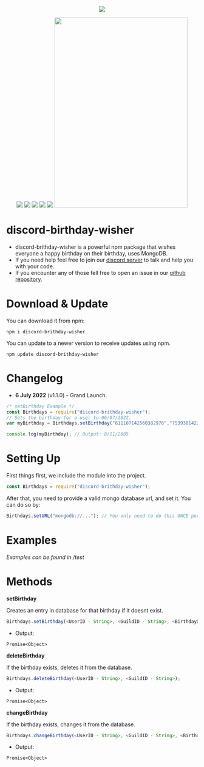 <p align="center"><a href="https://nodei.co/npm/discord-birthday-wisher/"><img src="https://nodei.co/npm/discord-birthday-wisher.png"></a></p>
<p align="center"><img src="https://img.shields.io/npm/v/discord-birthday-wisher"> <img src="https://img.shields.io/github/repo-size/Abdelrahman-Mohammad/discord-birthday-wisher"> <img src="https://img.shields.io/npm/l/discord-birthday-wisher"> <img src="https://img.shields.io/github/contributors/Abdelrahman-Mohammad/discord-birthday-wisher"> <img src="https://img.shields.io/github/package-json/dependency-version/Abdelrahman-Mohammad/discord-birthday-wisher/mongoose"> <img src="https://discord.com/widget?id=753938142246994031&theme=dark" width="350" height="500" /></p>

# discord-birthday-wisher
- discord-brithday-wisher is a powerful npm package that wishes everyone a happy birthday on their birthday, uses MongoDB.
- If you need help feel free to join our <a href="https://discord.gg/hnzXhDh">discord server</a> to talk and help you with your code.
- If you encounter any of those fell free to open an issue in our <a href="https://github.com/Abdelrahman-Mohammad/discord-birthday-wisher/issues">github repository</a>.

# Download & Update
You can download it from npm:
```cli
npm i discord-brithday-wisher
```
You can update to a newer version to receive updates using npm.
```cli
npm update discord-brithday-wisher
```

# Changelog
- **6 July 2022** (v1.1.0) - Grand Launch.
```js
/* setBirthday Example */
const Birthdays = require("discord-brithday-wisher");
// Sets the birthday for a user to 06/07/2022.
var myBirthday = Birthdays.setBirthday("611107142560382976","753938142246994031", "8", "11", "2005");

console.log(myBirthday); // Output: 8/11/2005
```

# Setting Up
First things first, we include the module into the project.
```js
const Birthdays = require("discord-brithday-wisher");
```
After that, you need to provide a valid mongo database url, and set it. You can do so by:
```js
Birthdays.setURL("mongodb://..."); // You only need to do this ONCE per process.
```

# Examples
*Examples can be found in /test*

# Methods
**setBirthday**

Creates an entry in database for that birthday if it doesnt exist.
```js
Birthdays.setBirthday(<UserID - String>, <GuildID - String>, <BirthdayDay - Number> , BirthdayMonth - Number>, <BirthdayYear - Number>);
```
- Output:
```
Promise<Object>
```
**deleteBirthday**

If the birthday exists, deletes it from the database.
```js
Birthdays.deleteBirthday(<UserID - String>, <GuildID - String>);
```
- Output:
```
Promise<Object>
```
**changeBirthday**

If the birthday exists, changes it from the database.
```js
Birthdays.changeBirthday(<UserID - String>, <GuildID - String>, <BirthdayDay - Number> , BirthdayMonth - Number>, <BirthdayYear - Number>);
```
- Output:
```
Promise<Object>
```
